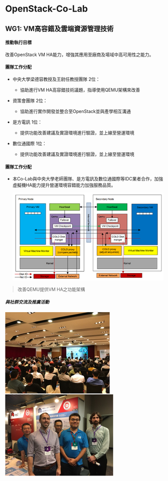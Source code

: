 # OpenStack-Co-Lab


## WG1: VM高容錯及雲端資源管理技術

#### 推動執行目標
改善OpenStack VM HA能力，增強其應用至廠商及場域中高可用性之能力。

#### 團隊工作分配
* 中央大學梁德容教授及王尉任教授團隊 2位：
  * 協助進行VM HA高容錯技術議題，指導使用QEMU架構來改善

* 資策會團隊 2位：
  * 協助進行實作開發並整合至OpenStack並與產學相互溝通

* 是方電訊 1位：
  * 提供功能改善建議及實證環境進行驗證，並上線至營運環境

* 數位通國際 1位：
  * 提供功能改善建議及實證環境進行驗證，並上線至營運環境

#### 團隊工作分配
* 本Co-Lab與中央大學老師團隊、是方電訊及數位通國際等IDC業者合作，加強虛擬機HA能力提升營運環境容錯能力加強服務品質。

  ![](https://github.com/twoss-io/OpenStack-Co-Lab/blob/master/img/openstack_intro1.png)
> 改善QEMU提供VM HA之功能架構

##### 與社群交流及推廣活動

  ![](https://github.com/twoss-io/OpenStack-Co-Lab/blob/master/img/openstack_intro2.png)
  ![](https://github.com/twoss-io/OpenStack-Co-Lab/blob/master/img/openstack_intro3.png)
